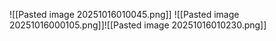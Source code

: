 ![[Pasted image 20251016010045.png]]
![[Pasted image 20251016000105.png]]![[Pasted image 20251016010230.png]]
